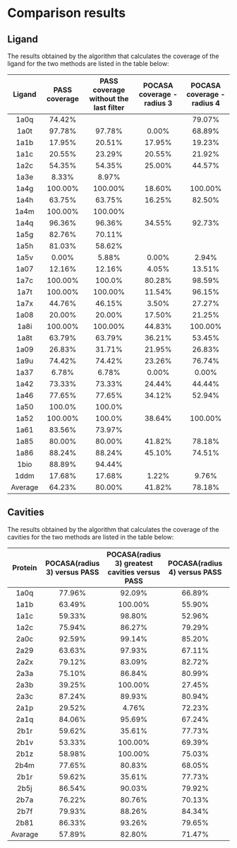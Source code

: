 # Comparison results

## Ligand

The results obtained by the algorithm that calculates the coverage of the ligand for the two methods are listed in the
table below:

| Ligand  | PASS coverage |PASS coverage without the last filter| POCASA coverage - radius 3 | POCASA coverage - radius 4 |
| :---:   |    :----:     |          :---:                      |          :---:             |          :---:             |
| 1a0q    | 74.42%        |                                     |                            | 79.07%                     |
| 1a0t    | 97.78%        | 97.78%                              | 0.00%                      | 68.89%                     |
| 1a1b    | 17.95%        | 20.51%                              | 17.95%                     | 19.23%                     |
| 1a1c    | 20.55%        | 23.29%                              | 20.55%                     | 21.92%                     |
| 1a2c    | 54.35%        | 54.35%                              | 25.00%                     | 44.57%                     |
| 1a3e    | 8.33%         | 8.97%                      |
| 1a4g    | 100.00%       | 100.00%                             | 18.60%                     | 100.00%                    |
| 1a4h    | 63.75%        | 63.75%                              | 16.25%                     | 82.50%                     |
| 1a4m    | 100.00%       | 100.00%                    |
| 1a4q    | 96.36%        | 96.36%                              | 34.55%                     | 92.73%                     |
| 1a5g    | 82.76%        | 70.11%                     |
| 1a5h    | 81.03%        | 58.62%                     |
| 1a5v    | 0.00%         | 5.88%                               | 0.00%                      | 2.94%                      |
| 1a07    | 12.16%        | 12.16%                              | 4.05%                      | 13.51%                     |
| 1a7c    | 100.00%       | 100.0%                              | 80.28%                     | 98.59%                     |
| 1a7t    | 100.00%       | 100.00%                             | 11.54%                     | 96.15%                     |
| 1a7x    | 44.76%        | 46.15%                              | 3.50%                      | 27.27%                     |
| 1a08    | 20.00%        | 20.00%                              | 17.50%                     | 21.25%                     |
| 1a8i    | 100.00%       | 100.00%                             | 44.83%                     | 100.00%                    |
| 1a8t    | 63.79%        | 63.79%                              | 36.21%                     | 53.45%                     |
| 1a09    | 26.83%        | 31.71%                              | 21.95%                     | 26.83%                     |
| 1a9u    | 74.42%        | 74.42%                              | 23.26%                     | 76.74%                     |
| 1a37    | 6.78%         | 6.78%                               | 0.00%                      | 0.00%                      |
| 1a42    | 73.33%        | 73.33%                              | 24.44%                     | 44.44%                     |
| 1a46    | 77.65%        | 77.65%                              | 34.12%                     | 52.94%                     |
| 1a50    | 100.0%        | 100.0%                     |
| 1a52    | 100.00%       | 100.0%                              | 38.64%                     | 100.00%                    |
| 1a61    | 83.56%        | 73.97%                     |
| 1a85    | 80.00%        | 80.00%                              | 41.82%                     | 78.18%                     |
| 1a86    | 88.24%        | 88.24%                              | 45.10%                     | 74.51%                     |
| 1bio    | 88.89%        | 94.44%                     |
| 1ddm    | 17.68%        | 17.68%                              | 1.22%                      | 9.76%                      |
| Average | 64.23%        | 80.00%                              | 41.82%                     | 78.18%                     |




## Cavities
The results obtained by the algorithm that calculates the coverage of the cavities for the two methods are listed in the table below:

| Protein | POCASA(radius 3) versus PASS | POCASA(radius 3) greatest cavities versus PASS | POCASA(radius 4) versus PASS | POCASA(radius 4) greatest cavities versus PASS | PASS versus POCASA(radius 3) | PASS versus POCASA(radius 4) | 
|:-------:|:----------------------------:|:----------------------------------------------:|:----------------------------:|:----------------------------------------------:|:----------------------------:|:----------------------------:| 
|  1a0q   |            77.96%            |                     92.09%                     |            66.89%            |                     74.53%                     |            81.63%            |            88.97%            |                           
|  1a1b   |            63.49%            |                    100.00%                     |            55.90%            |                    100.00%                     |            75.00%            |            87.51%            |              
|  1a1c   |            59.33%            |                     98.80%                     |            52.96%            |                     98.29%                     |            71.23%            |            89.04%            |                         
|  1a2c   |            75.94%            |                     86.27%                     |            79.29%            |                     85.01%                     |            36.01%            |            80.28%            |                    
|  2a0c   |            92.59%            |                     99.14%                     |            85.20%            |                     91.33%                     |            56.20%            |            95.64%            |     
|  2a29   |            63.63%            |                     97.93%                     |            67.11%            |                     99.00%                     |            55.86%            |            98.12%            |    
|  2a2x   |            79.12%            |                     83.09%                     |            82.72%            |                     85.52%                     |            48.38%            |            91.79%            |    
|  2a3a   |            75.10%            |                     86.84%                     |            80.99%            |                     86.60%                     |            48.77%            |            97.54%            |    
|  2a3b   |            39.25%            |                    100.00%                     |            27.45%            |                     28.77%                     |            45.16%            |            74.19%            |    
|  2a3c   |            87.24%            |                     89.93%                     |            80.94%            |                     85.21%                     |            67.63%            |            86.20%            |    
|  2a1p   |            29.52%            |                     4.76%                      |            72.23%            |                     74.73%                     |            8.49%             |            78.70%            |    
|  2a1q   |            84.06%            |                     95.69%                     |            67.24%            |                     78.06%                     |            75.55%            |            96.11%            |    
|  2b1r   |            59.62%            |                     35.61%                     |            77.73%            |                     83.96%                     |            25.10%            |            97.48%            |    
|  2b1v   |            53.33%            |                    100.00%                     |            69.39%            |                    100.00%                     |            21.64%            |            66.91%            |    
|  2b1z   |            58.98%            |                    100.00%                     |            75.03%            |                    100.00%                     |            22.76%            |            71.91%            |    
|  2b4m   |            77.65%            |                     80.83%                     |            68.05%            |                     74.44%                     |            79.74%            |            85.34%            |    
|  2b1r   |            59.62%            |                     35.61%                     |            77.73%            |                     83.96%                     |            25.10%            |            97.48%            |    
|  2b5j   |            86.54%            |                     90.03%                     |            79.92%            |                     86.39%                     |            77.39%            |            82.28%            |    
|  2b7a   |            76.22%            |                     80.76%                     |            70.13%            |                     74.21%                     |            83.29%            |            89.97%            |    
|  2b7f   |            79.93%            |                     88.26%                     |            84.34%            |                     92.31%                     |            49.44%            |            91.87%            |    
|  2b81   |            86.33%            |                     93.26%                     |            79.65%            |                     82.97%                     |            82.97%            |            93.45%            |    
| Avarage |            57.89%            |                     82.80%                     |            71.47%            |                     88.12%                     |            54.13%            |            87.65%            |    
